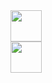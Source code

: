 <img src="https://www.svgrepo.com/show/303206/javascript-logo.svg" width="50px">
<br>
<img src="https://upload.wikimedia.org/wikipedia/commons/thumb/1/18/C_Programming_Language.svg/926px-C_Programming_Language.svg.png" width="50px">

